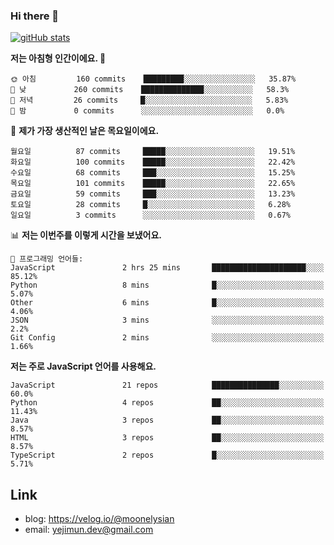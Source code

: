 ### Hi there 👋

<!--
**moonelysian/moonelysian** is a ✨ _special_ ✨ repository because its `README.md` (this file) appears on your GitHub profile.

Here are some ideas to get you started:

- 🔭 I’m currently working on ...
- 🌱 I’m currently learning ...
- 👯 I’m looking to collaborate on ...
- 🤔 I’m looking for help with ...
- 💬 Ask me about ...
- 📫 How to reach me: ...
- 😄 Pronouns: ...
- ⚡ Fun fact: ...
-->

<!-- [![wakatime stats](https://github-readme-stats.vercel.app/api/wakatime?username=moonelysian)](https://github.com/anuraghazra/github-readme-stats) -->

[![gitHub stats](https://github-readme-stats.vercel.app/api?username=moonelysian&show_icons=true)](https://github.com/anuraghazra/github-readme-stats)

<!--START_SECTION:waka-->
**저는 아침형 인간이에요. 🐤** 

```text
🌞 아침         160 commits    █████████░░░░░░░░░░░░░░░░   35.87% 
🌆 낮　         260 commits    ██████████████░░░░░░░░░░░   58.3% 
🌃 저녁         26 commits     █░░░░░░░░░░░░░░░░░░░░░░░░   5.83% 
🌙 밤　         0 commits      ░░░░░░░░░░░░░░░░░░░░░░░░░   0.0%

```
📅 **제가 가장 생산적인 날은 목요일이에요.** 

```text
월요일          87 commits     █████░░░░░░░░░░░░░░░░░░░░   19.51% 
화요일          100 commits    █████░░░░░░░░░░░░░░░░░░░░   22.42% 
수요일          68 commits     ███░░░░░░░░░░░░░░░░░░░░░░   15.25% 
목요일          101 commits    █████░░░░░░░░░░░░░░░░░░░░   22.65% 
금요일          59 commits     ███░░░░░░░░░░░░░░░░░░░░░░   13.23% 
토요일          28 commits     █░░░░░░░░░░░░░░░░░░░░░░░░   6.28% 
일요일          3 commits      ░░░░░░░░░░░░░░░░░░░░░░░░░   0.67%

```


📊 **저는 이번주를 이렇게 시간을 보냈어요.** 

```text
💬 프로그래밍 언어들: 
JavaScript               2 hrs 25 mins       █████████████████████░░░░   85.12% 
Python                   8 mins              █░░░░░░░░░░░░░░░░░░░░░░░░   5.07% 
Other                    6 mins              █░░░░░░░░░░░░░░░░░░░░░░░░   4.06% 
JSON                     3 mins              ░░░░░░░░░░░░░░░░░░░░░░░░░   2.2% 
Git Config               2 mins              ░░░░░░░░░░░░░░░░░░░░░░░░░   1.66%

```

**저는 주로 JavaScript 언어를 사용해요.** 

```text
JavaScript               21 repos            ███████████████░░░░░░░░░░   60.0% 
Python                   4 repos             ██░░░░░░░░░░░░░░░░░░░░░░░   11.43% 
Java                     3 repos             ██░░░░░░░░░░░░░░░░░░░░░░░   8.57% 
HTML                     3 repos             ██░░░░░░░░░░░░░░░░░░░░░░░   8.57% 
TypeScript               2 repos             █░░░░░░░░░░░░░░░░░░░░░░░░   5.71%

```



<!--END_SECTION:waka-->


## Link
- blog: https://velog.io/@moonelysian
- email: yejimun.dev@gmail.com
